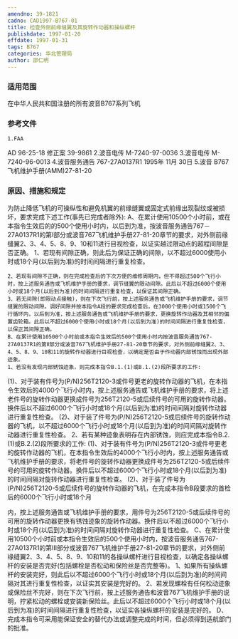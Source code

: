 ```yaml
---
amendno: 39-1821
cadno: CAD1997-B767-01
title: 检查外侧前缘缝翼及其旋转作动器和操纵螺杆
publishdate: 1997-01-20
effdate: 1997-01-31
tags: B767
categories: 华北管理局
author: 邵仁明
---
```


### 适用范围 
在中华人民共和国注册的所有波音B767系列飞机

### 参考文件
    1.FAA 
AD 96-25-18  修正案 39-9861 
    2.波音电传 M-7240-97-0036 
    3.波音电传 M-7240-96-0013 
    4.波音服务通告 767-27A0137R1 1995年 11月 30日
    5.波音 
B767飞机维护手册(AMM)27-81-20 


### 原因、措施和规定 
为防止降低飞机的可操纵性和避免机翼的前缘缝翼或固定式前缘出现裂纹或被损坏，要求完成下述工作(事先已完成者除外): 
    A、在累计使用10500个小时前，或在本指令生效后的的500个使用小时内，以后到为准，按波音服务通告767－27A0137R1的第Ⅰ部分或波音767飞机维护手册27-81-20章节的要求，对外侧前缘缝翼2、3、4、5、8、9、10和11进行目视检查，以证实越过限动点的超程间隙是否正确。 
    1、若现有间隙正确，则此后为保证正确的间隙，以不超过6000使用小时或18个月(以后到为准)的时间间隔进行重复检查。 
  
    2、若现有间隙不正确，则在完成检查后的下次方便的维修周期内，但不得超过500个飞行小时，按上述服务通告或飞机维护手册的要求，调节缝翼的限动间隙。此后以不超过6000个使用小时或18个月(以后到为准)的时间间隔进行重复检查，以保证其间隙正确。 
    3、若无间隙(即限动点接触)，则在下次飞行前，按上述服务通告或飞机维护手册的要求，调节缝翼的限动间隙。调好间隙并按本指令A段的要求完成检查后，在3000个使用小时或1500个飞行循环内，以后到为准，按上述服务通告或飞机维护手册的要求，更换旋转作动器及其相邻的偏置齿轮箱。此后以不超过6000个使用小时或18个月(以后到为准)的时间间隔进行重复性检查，以保正其间隙正确。 
    B、在累计使用10500个小时前或本指令生效后的500个使用小时内按波音服务通告767-27A0137R1的第Ⅱ部分或波音767飞机维护手册27-81-20章节的要求，对外侧前缘缝翼2、3、4、5、8、9、10和11的旋转作动器进行目视检查，以确定是否由于作动器内部锈蚀而出现外部迹象。 
    1、若没有发现内部锈蚀迹象，则完成本指令B.1.(1)或B.1.(2)段所要求的工作: 
(1)、对于装有件号为(P/N)256T2120-3或件号更老的旋转作动器的飞机，在本指令生效后的4000个飞行小时内，按上述服务通告或飞机维护手册的要求，将上述老件号的旋转作动器更换成件号为256T2120-5或后续件号的可用的旋转作动器。换件后以不超过6000个飞行小时或18个月(以后到为准)的时间间隔对旋转作动器进行重复性检查。 
(2)、对于装了件号为(P/N)256T2120-5或后续件号的旋转作动器的飞机，以不超过6000个飞行小时或18个月(以后到为准)的时间间隔对旋转作动器进行重复性检查。 
2、若有某种迹象表明存在内部锈蚀，则应完成本指令B.2.(1)或B.2.(2)段所要求的工作: 
(1)、对于装有件号为(P/N)256T2120-3或件号更老的旋转作动器的飞机，在本指令生效后的4000个飞行小时内，按上述服务通告或飞机维护手册的要求，将老件号的旋转作动器更换成件号为256T2120-5或后续件号的可用的旋转作动器。换件后以不超过6000个飞行小时或18个月(以后到为准)的时间间隔对旋转作动器进行重复性检查。 
(2)、对于装了件号为(P/N)256T2120-5或后续件号的旋转作动器的飞机，在完成本指令B段要求的首检后的6000个飞行小时或18个月

  
内，按上述服务通告或飞机维护手册的要求，用件号为256T2120-5或后续件号的可用的旋转作动器更换有锈蚀迹象的旋转作动器。换件后以不超过6000个飞行小时或18个月(以后到为准)的时间间隔对旋转作动器进行重复性检查。 
C、在累计使用10500个小时前或本指令生效后的500个使用小时内，按波音服务通告767-27A0137R1的第Ⅲ部分或波音767飞机维护手册27-81-20章节的要求，对外侧前缘缝翼2、3、4、5、8、9、10和11的各操纵螺杆进行目视检查，以确定各操纵螺杆的安装是否完好(包括螺栓是否松动和保险丝是否完整等)。 
    1、如果所有操纵螺杆的安装完好，则此后以不超过6000个飞行小时或18个月(以后到为准)的时间间隔对其进行重复性检查，以证实其安装是完好的。 
    2、若发现螺栓有任何松动迹象或保险丝不完好，则在下次飞行前，按上述服务通告和波音767飞机维护手册的说明，拧紧松动的螺栓或安装新保险丝。此后以不超过6000个飞行小时或18个月(以后到为准)的时间间隔进行重复性检查，以证实各操纵螺杆的安装是完好的。 
    D、完成本指令可采用能保证安全的替代办法或调整完成的时间，但必须得到适航部门的批准。
